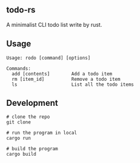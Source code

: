 ## todo-rs

A minimalist CLI todo list write by rust.

## Usage

```
Usage: rodo [command] [options]

Commands:
  add [contents]        Add a todo item
  rm [item_id]          Remove a todo item
  ls                    List all the todo items
```

## Development

```
# clone the repo
git clone

# run the program in local
cargo run

# build the program
cargo build
```
